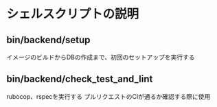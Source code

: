 # シェルスクリプトの説明

## bin/backend/setup
イメージのビルドからDBの作成まで、初回のセットアップを実行する

## bin/backend/check_test_and_lint
rubocop、rspecを実行する
プルリクエストのCIが通るか確認する際に使用